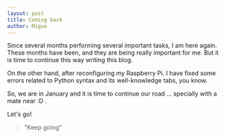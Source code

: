 ```yaml
---
layout: post
title: Coming back
author: Migue
---
```


Since several months performing several important tasks, I am here again. These months
have been, and they are being really important for me. But it is time to continue this way writing this blog.

On the other hand, after reconfiguring my Raspberry Pi. I have fixed some errors related to Python syntax and its well-knowledge tabs, you know.

So, we are in January and it is time to continue our road ... specially with a mate near :D .

Let's go!


> "Keep going"
